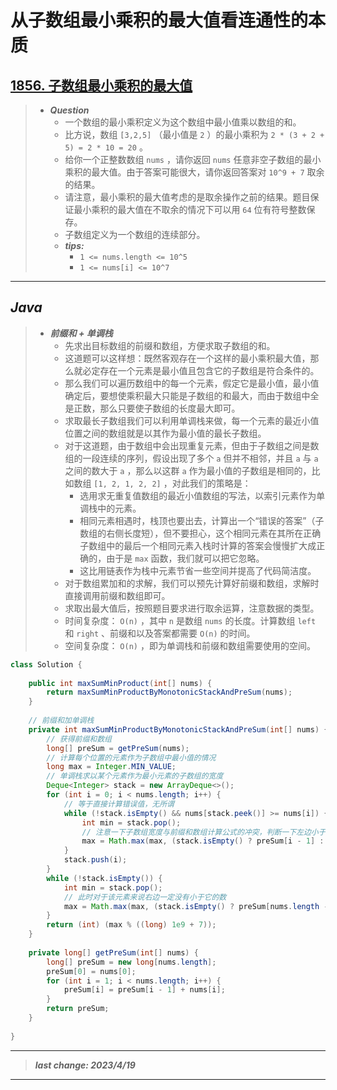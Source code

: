 # 从子数组最小乘积的最大值看连通性的本质

## [1856. 子数组最小乘积的最大值](https://leetcode.cn/problems/maximum-subarray-min-product/)

> - ***Question***
>   - 一个数组的最小乘积定义为这个数组中最小值乘以数组的和。
>   - 比方说，数组 `[3,2,5]` （最小值是 `2` ）的最小乘积为 `2 * (3 + 2 + 5) = 2 * 10 = 20` 。
>   - 给你一个正整数数组 `nums` ，请你返回 `nums` 任意非空子数组的最小乘积的最大值。由于答案可能很大，请你返回答案对 `10^9 + 7` 取余的结果。
>   - 请注意，最小乘积的最大值考虑的是取余操作之前的结果。题目保证最小乘积的最大值在不取余的情况下可以用 `64` 位有符号整数保存。
>   - 子数组定义为一个数组的连续部分。
>   - ***tips:***
>     - `1 <= nums.length <= 10^5`
>     - `1 <= nums[i] <= 10^7`

---

## *Java*

> - ***前缀和 + 单调栈***
>   - 先求出目标数组的前缀和数组，方便求取子数组的和。
>   - 这道题可以这样想：既然客观存在一个这样的最小乘积最大值，那么就必定存在一个元素是最小值且包含它的子数组是符合条件的。
>   - 那么我们可以遍历数组中的每一个元素，假定它是最小值，最小值确定后，要想使乘积最大只能是子数组的和最大，而由于数组中全是正数，那么只要使子数组的长度最大即可。
>   - 求取最长子数组我们可以利用单调栈来做，每一个元素的最近小值位置之间的数组就是以其作为最小值的最长子数组。
>   - 对于这道题，由于数组中会出现重复元素，但由于子数组之间是数组的一段连续的序列，假设出现了多个 `a` 但并不相邻，并且 `a` 与 `a` 之间的数大于 `a` ，那么以这群 `a` 作为最小值的子数组是相同的，比如数组 `[1, 2, 1, 2, 2]` ，对此我们的策略是：
>     - 选用求无重复值数组的最近小值数组的写法，以索引元素作为单调栈中的元素。
>     - 相同元素相遇时，栈顶也要出去，计算出一个“错误的答案”（子数组的右侧长度短），但不要担心，这个相同元素在其所在正确子数组中的最后一个相同元素入栈时计算的答案会慢慢扩大成正确的，由于是 `max` 函数，我们就可以把它忽略。
>     - 这比用链表作为栈中元素节省一些空间并提高了代码简洁度。
>   - 对于数组累加和的求解，我们可以预先计算好前缀和数组，求解时直接调用前缀和数组即可。
>   - 求取出最大值后，按照题目要求进行取余运算，注意数据的类型。
>   - 时间复杂度： `O(n)` ，其中 `n` 是数组 `nums` 的长度。计算数组 `left` 和 `right` 、前缀和以及答案都需要 `O(n)` 的时间。
>   - 空间复杂度： `O(n)` ，即为单调栈和前缀和数组需要使用的空间。

```java
class Solution {
    
    public int maxSumMinProduct(int[] nums) {
        return maxSumMinProductByMonotonicStackAndPreSum(nums);
    }
    
    // 前缀和加单调栈
    private int maxSumMinProductByMonotonicStackAndPreSum(int[] nums) {
        // 获得前缀和数组
        long[] preSum = getPreSum(nums);
        // 计算每个位置的元素作为子数组中最小值的情况
        long max = Integer.MIN_VALUE;
        // 单调栈求以某个元素作为最小元素的子数组的宽度
        Deque<Integer> stack = new ArrayDeque<>();
        for (int i = 0; i < nums.length; i++) {
            // 等于直接计算错误值，无所谓
            while (!stack.isEmpty() && nums[stack.peek()] >= nums[i]) {
                int min = stack.pop();
                // 注意一下子数组宽度与前缀和数组计算公式的冲突，判断一下左边小于有没有越界
                max = Math.max(max, (stack.isEmpty() ? preSum[i - 1] : (preSum[i - 1] - preSum[stack.peek()])) * nums[min]);
            }
            stack.push(i);
        }
        while (!stack.isEmpty()) {
            int min = stack.pop();
            // 此时对于该元素来说右边一定没有小于它的数
            max = Math.max(max, (stack.isEmpty() ? preSum[nums.length - 1] : (preSum[nums.length - 1] - preSum[stack.peek()])) * nums[min]);
        }
        return (int) (max % ((long) 1e9 + 7));
    }
    
    private long[] getPreSum(int[] nums) {
        long[] preSum = new long[nums.length];
        preSum[0] = nums[0];
        for (int i = 1; i < nums.length; i++) {
            preSum[i] = preSum[i - 1] + nums[i];
        }
        return preSum;
    }
    
}
```

---

> ***last change: 2023/4/19***

---

